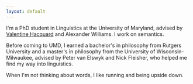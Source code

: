 ```yaml
---
layout: default
---
```


I'm a PhD student in Linguistics at the University of Maryland, advised by [Valentine Hacquard](velentine.s.website) and Alexander Williams. I work on semantics.

Before coming to UMD, I earned a bachelor's in philosophy from Rutgers University and a master's in philosophy from the University of Wisconsin-Milwaukee, advised by Peter van Elswyk and Nick Fleisher, who helped me find my way into linguistics.

When I'm not thinking about words, I like running and being upside down.



